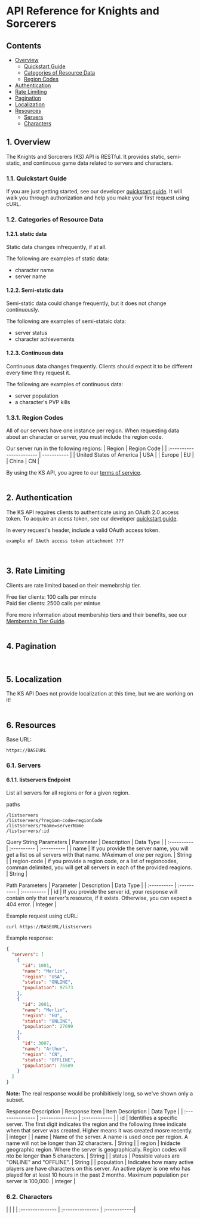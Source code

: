 # API Reference for Knights and Sorcerers
<!-- TODO: client, or you tone?? , how should I handle localization?? -->
## Contents
- [Overview](#overview)
  - [Quickstart Guide](#quickstartGuide)
  - [Categories of Resource Data](#resourceDataCategories)
  - [Region Codes](#regionCodes)
- [Authentication](#authentication)
- [Rate Limiting](#rateLimiting)
- [Pagination](#pagination)
- [Localization](#localization)
- [Resources](#resources)
  - [Servers](#servers)
  - [Characters](#characters)

## 1. Overview <a name="overview"></a>
The Knights and Sorcerers (KS) API is RESTful. It provides static, semi-static, and continuous game data related to servers and characters.

### 1.1. Quickstart Guide <a name="quickstartGuide"></a>
If you are just getting started, see our developer [quickstart guide](#overview). It will walk you through authorization and help you make your first request using cURL.

### 1.2. Categories of Resource Data <a name="resourceDataCategories"></a>

#### 1.2.1. static data
Static data changes infrequently, if at all.

The following are examples of static data:
- character name
- server name

#### 1.2.2. Semi-static data
Semi-static data could change frequently, but it does not change continuously.

The following are examples of semi-stataic data:
- server status
- character achievements

#### 1.2.3. Continuous data
Continuous data changes frequently. Clients should expect it to be different every time they request it.

The following are examples of continuous data:
- server population
- a character's PVP kills

### 1.3.1. Region Codes <a name="regionCodes"></a>
All of our servers have one instance per region. When requesting data about an character or server, you must include the region code.

Our server run in the following regions:
| Region                   | Region Code |
| :----------------------- | ----------- |
| United States of America | USA         |
| Europe                   | EU          |
| China                    | CN          |

By using the KS API, you agree to our [terms of service](#overview).  
&nbsp;
## 2. Authentication <a name="authentication"></a>
The KS API requires clients to authenticate using an OAuth 2.0 access token. To acquire an acess token, see our developer [quickstart guide](#authentication).

In every request's header, include a valid OAuth access token. <!-- TODO: list 2.0? , cap "access token"? -->

```
example of OAuth access token attachment ???
```  
&nbsp;
## 3. Rate Limiting <a name="rateLimiting"></a>
Clients are rate limited based on their memebrship tier.

Free tier clients: 100 calls per minute  
Paid tier clients: 2500 calls per mintue

Fore more information about membership tiers and their benefits, see our [Membership Tier Guide](#rateLimiting).  
&nbsp;
## 4. Pagination <a name="pagination"></a>  
&nbsp;
## 5. Localization <a name="localization"></a>
The KS API Does not provide localization at this time, but we are working on it!  
&nbsp;
## 6. Resources <a name="resources"></a>

Base URL:
```
https://BASEURL
```

### 6.1. Servers <a name="servers"></a>

#### 6.1.1. listservers Endpoint
List all servers for all regions or for a given region.

paths
```
/listservers
/listservers/?region-code=regionCode
/listservers/?name=serverName
/listservers/:id
```

Query String Parameters
| Parameter   | Description | Data Type   |
| :---------- | :---------- | :---------- |
| name | If you provide the server name, you will get a list os all servers with that name. MAximum of one per region. | String |
| region-code | if you provide a region code, or a list of regioncodes, comman delimited, you will get all servers in each of the provided reagions. | String |

Path Parameters
| Parameter   | Description | Data Type   |
| :---------- | :---------- | :---------- |
| id | If you provide the server id, your response will contain only that server's resource, if it exists. Otherwise, you can expect a 404 error. | Integer |

Example request using cURL:
```
curl https://BASEURL/listservers
```
Example response:
```JSON
{
  "servers": [
    {
      "id": 1001,
      "name": "Merlin",
      "region": "USA",
      "status": "ONLINE",
      "population": 97573
    },
    {
      "id": 2001,
      "name": "Merlin",
      "region": "EU",
      "status": "ONLINE",
      "population": 27699
    },
    {
      "id": 3007,
      "name": "Arthur",
      "region": "CN",
      "status": "OFFLINE",
      "population": 76509
    }
  ]
}
```
**Note:** The real response would be prohibitively long, so we've shown only a subset.

Response Description
| Response Item    | Item Description | Data Type     |
| :--------------- | :--------------- | :------------ |
| id | Identifies a specific server. The first digit indicates the region and the following three indicate when that server was created. Higher means it was created mosre recently. | integer |
| name | Name of the server. A name is used once per region. A name will not be longer than 32 characters. | String |
| region | Inidacte geographic region. Where the server is geographically. Region codes will nto be longer than 5 characters. | String |
| status | Possible values are "ONLINE" and "OFFLINE". | String |
| population | Indicates how many active players are have characters on this server. An active player is one who has played for at least 10 hours in the past 2 months. Maximum population per server is 100,000. | integer |

### 6.2. Characters <a name="characters"></a>
|  |  |
| :--------------- | :--------------- | :------------|
